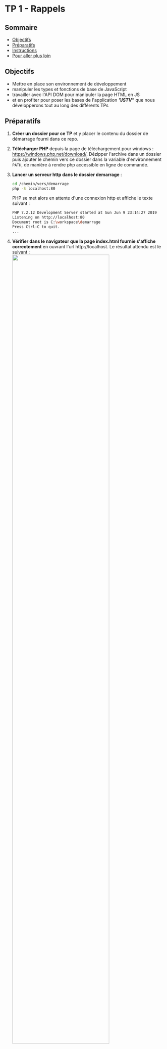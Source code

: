 # TP 1 - Rappels <!-- omit in toc -->

## Sommaire <!-- omit in toc -->
- [Objectifs](#objectifs)
- [Préparatifs](#préparatifs)
- [Instructions](#instructions)
- [Pour aller plus loin](#pour-aller-plus-loin)


## Objectifs
- Mettre en place son environnement de développement
- manipuler les types et fonctions de base de JavaScript
- travailler avec l'API DOM pour manipuler la page HTML en JS
- et en profiter pour poser les bases de l'application ***"JSTV"*** que nous développerons tout au long des différents TPs

## Préparatifs
1. **Créer un dossier pour ce TP** et y placer le contenu du dossier de démarrage fourni dans ce repo.
2. **Télécharger PHP** depuis la page de téléchargement pour windows : https://windows.php.net/download/. Dézipper l'archive dans un dossier puis ajouter le chemin vers ce dossier dans la variable d'environnement `PATH`, de manière à rendre php accessible en ligne de commande.
3. **Lancer un serveur http dans le dossier demarrage** :
	```bash
	cd /chemin/vers/demarrage
	php -S localhost:80
	```
	PHP se met alors en attente d'une connexion http et affiche le texte suivant :
	```bash
	PHP 7.2.12 Development Server started at Sun Jun 9 23:14:27 2019
	Listening on http://localhost:80
	Document root is C:\workspace\demarrage
	Press Ctrl-C to quit.
	...
	```
4. **Vérifier dans le navigateur que la page index.html fournie s'affiche correctement** en ouvrant l'url http://localhost. Le résultat attendu est le suivant : <br><a href="images/jstv-00.jpg"><img src="images/jstv-00.jpg" width="80%"></a>

	*Si la page ne s'affiche pas correctement, vérifiez que vous avez bien lancé PHP dans le dossier de démarrage, c'est à dire celui où se trouve le fichier `index.html`.*
5. **Installer un éditeur de code optimisé pour le développement web et particulièrement le JS moderne** : je vous recommande notamment [Visual Studio Code](https://code.visualstudio.com/) (vscode). C'est un éditeur de code opensource et développé avec [Electron](https://electronjs.org/), c'est donc un outil qui est lui-même développé en JS !

	<br>Une fois vscode lancé, il ne reste plus qu'à ouvrir le dossier du projet en le glissant depuis l'explorateur windows jusque dans la fenêtre de vscode.

	**Raccourcis clavier utiles :**
	- <kbd>CTRL</kbd>+<kbd>P</kbd> : ouvrir un fichier à partir de son nom
	- <kbd>CTRL</kbd>+<kbd>SHIFT</kbd>+<kbd>P</kbd> : lancer n'importe quelle commande des menus.
	- <kbd>CTRL</kbd>+<kbd>/</kbd> : commenter/décommenter
	- cheat sheet windows : https://code.visualstudio.com/shortcuts/keyboard-shortcuts-windows.pdf


## Instructions

*Dans ce TP nous allons créer un **diaporama photo** en JS.
<br>Les images affichées seront calculées par votre code en fonction du contenu d'une balise présente dans la page `index.html` :*
```html
<section class="slideshow">
    <span>images/twd.jpg</span>
    <span>images/pb.jpg</span>
    <span>images/got.jpg</span>
</section>
```
*Votre code devra permettre au final de transformer le contenu de la balise pour correspondre à :*
```html
<section class="slideshow">
    <a href="images/got.gif">
        <img src="images/got.gif" />
    </a>
    <a href="images/td.gif">
        <img src="images/td.gif" />
    </a>
    <a href="images/twd.gif">
        <img src="images/twd.gif" />
    </a>
</section>
```
*Procédons étape par étape :*

1. **Créer une fonction `getSlideshowImages( element )`** qui :
	- prend en paramètre un élément HTML
	- et qui retourne la liste des URL d'images contenues dans des balises `<span>`.

	Appeler cette fonction en lui passant en paramètre la balise de classe `slideshow` et vérifier que le contenu du tableau retourné est bien de la forme :
	```js
	['images/got.gif','images/td.gif','images/twd.gif']
	```
2. **Créer une deuxième fonction `renderSlideshow( images )`** qui prend en paramètre le tableau d'images calculé par `getSlideshowImages` et qui retourne une chaîne de caractères correspondant au code HTML attendu (un lien et une balise img pour chaque image du tableau). Le résultat attendu est :
	```bash
	'<a href="images/got.gif">
        <img src="images/got.gif" />
    </a>
    <a href="images/td.gif">
        <img src="images/td.gif" />
    </a>
    <a href="images/twd.gif">
        <img src="images/twd.gif" />
    </a>'
	```
3. **Remplacer le contenu de la balise `<section class="slideshow">`** avec la chaîne de caractères calculée par `renderSlideshow(images)`.

## Pour aller plus loin
1. ***Créer une fonction slideNext*** qui permet de passer le premier lien contenant la première image en fin de liste (la 1ere image deviens la dernière, la 2e image devient la première, etc.).
2. **Appeler cette fonction automatiquement toutes les 2 secondes**
3. **Pour n'afficher qu'une image à la fois, ajoutez en JS la classe CSS `"single"`** à la `<section class="slideshow">`
